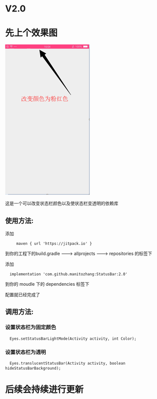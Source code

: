 # V2.0 #

# 先上个效果图 #

![效果图](https://github.com/manitozhang/StatusBar/blob/master/statusbar/src/main/res/drawable/show.png)


这是一个可以改变状态栏颜色以及使状态栏变透明的依赖库

## 使用方法: ##

添加  

         maven { url 'https://jitpack.io' } 
        
        
到你的工程下的build.gradle ---> allprojects ---> repositories 的标签下


添加

      implementation 'com.github.manitozhang:StatusBar:2.0'

到你的 moudle 下的 dependencies 标签下

配置就已经完成了

## 调用方法: ##

   ### 设置状态栏为固定颜色 ###
      Eyes.setStatusBarLightMode(Activity activity, int Color); 
      
      
   ### 设置状态栏为透明 ###
      Eyes.translucentStatusBar(Activity activity, boolean hideStatusBarBackground);
      
      
 # 后续会持续进行更新 #
        
        
